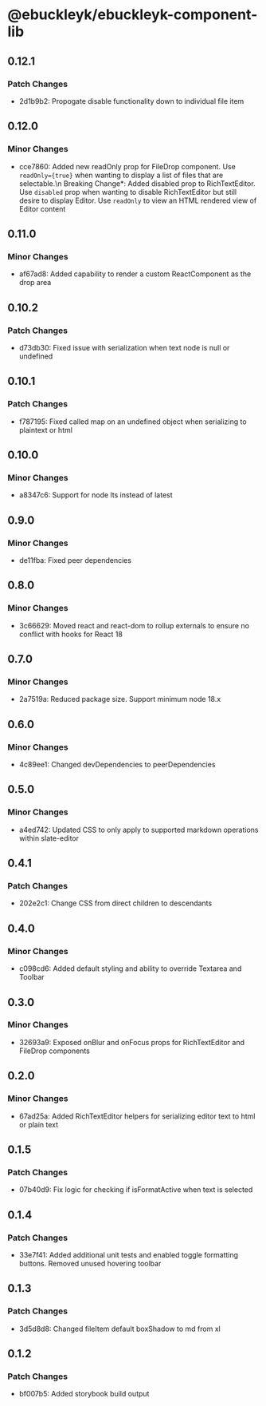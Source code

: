 # @ebuckleyk/ebuckleyk-component-lib

## 0.12.1

### Patch Changes

- 2d1b9b2: Propogate disable functionality down to individual file item

## 0.12.0

### Minor Changes

- cce7860: Added new readOnly prop for FileDrop component. Use `readOnly={true}` when wanting to display a list of files that are selectable.\n Breaking Change\*: Added disabled prop to RichTextEditor. Use `disabled` prop when wanting to disable RichTextEditor but still desire to display Editor. Use `readOnly` to view an HTML rendered view of Editor content

## 0.11.0

### Minor Changes

- af67ad8: Added capability to render a custom ReactComponent as the drop area

## 0.10.2

### Patch Changes

- d73db30: Fixed issue with serialization when text node is null or undefined

## 0.10.1

### Patch Changes

- f787195: Fixed called map on an undefined object when serializing to plaintext or html

## 0.10.0

### Minor Changes

- a8347c6: Support for node lts instead of latest

## 0.9.0

### Minor Changes

- de11fba: Fixed peer dependencies

## 0.8.0

### Minor Changes

- 3c66629: Moved react and react-dom to rollup externals to ensure no conflict with hooks for React 18

## 0.7.0

### Minor Changes

- 2a7519a: Reduced package size. Support minimum node 18.x

## 0.6.0

### Minor Changes

- 4c89ee1: Changed devDependencies to peerDependencies

## 0.5.0

### Minor Changes

- a4ed742: Updated CSS to only apply to supported markdown operations within slate-editor

## 0.4.1

### Patch Changes

- 202e2c1: Change CSS from direct children to descendants

## 0.4.0

### Minor Changes

- c098cd6: Added default styling and ability to override Textarea and Toolbar

## 0.3.0

### Minor Changes

- 32693a9: Exposed onBlur and onFocus props for RichTextEditor and FileDrop components

## 0.2.0

### Minor Changes

- 67ad25a: Added RichTextEditor helpers for serializing editor text to html or plain text

## 0.1.5

### Patch Changes

- 07b40d9: Fix logic for checking if isFormatActive when text is selected

## 0.1.4

### Patch Changes

- 33e7f41: Added additional unit tests and enabled toggle formatting buttons. Removed unused hovering toolbar

## 0.1.3

### Patch Changes

- 3d5d8d8: Changed fileItem default boxShadow to md from xl

## 0.1.2

### Patch Changes

- bf007b5: Added storybook build output

